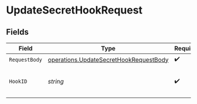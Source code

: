 # UpdateSecretHookRequest


## Fields

| Field                                                                                                   | Type                                                                                                    | Required                                                                                                | Description                                                                                             | Example                                                                                                 |
| ------------------------------------------------------------------------------------------------------- | ------------------------------------------------------------------------------------------------------- | ------------------------------------------------------------------------------------------------------- | ------------------------------------------------------------------------------------------------------- | ------------------------------------------------------------------------------------------------------- |
| `RequestBody`                                                                                           | [operations.UpdateSecretHookRequestBody](../../../pkg/models/operations/updatesecrethookrequestbody.md) | :heavy_check_mark:                                                                                      | N/A                                                                                                     |                                                                                                         |
| `HookID`                                                                                                | *string*                                                                                                | :heavy_check_mark:                                                                                      | Hook ID                                                                                                 | 4997257d-dfb6-445b-929c-cbe2ab182818                                                                    |